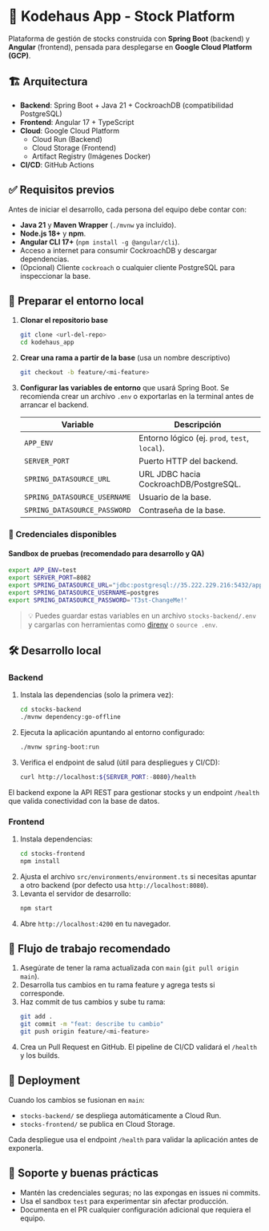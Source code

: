 # 🏢 Kodehaus App - Stock Platform

Plataforma de gestión de stocks construida con **Spring Boot** (backend) y **Angular** (frontend), pensada para desplegarse en **Google Cloud Platform (GCP)**.

## 🏗️ Arquitectura

- **Backend**: Spring Boot + Java 21 + CockroachDB (compatibilidad PostgreSQL)
- **Frontend**: Angular 17 + TypeScript
- **Cloud**: Google Cloud Platform
  - Cloud Run (Backend)
  - Cloud Storage (Frontend)
  - Artifact Registry (Imágenes Docker)
- **CI/CD**: GitHub Actions

## ✅ Requisitos previos

Antes de iniciar el desarrollo, cada persona del equipo debe contar con:

- **Java 21** y **Maven Wrapper** (`./mvnw` ya incluido).
- **Node.js 18+** y **npm**.
- **Angular CLI 17+** (`npm install -g @angular/cli`).
- Acceso a internet para consumir CockroachDB y descargar dependencias.
- (Opcional) Cliente `cockroach` o cualquier cliente PostgreSQL para inspeccionar la base.

## 🌱 Preparar el entorno local

1. **Clonar el repositorio base**
   ```bash
   git clone <url-del-repo>
   cd kodehaus_app
   ```
2. **Crear una rama a partir de la base** (usa un nombre descriptivo)
   ```bash
   git checkout -b feature/<mi-feature>
   ```
3. **Configurar las variables de entorno** que usará Spring Boot. Se recomienda crear un archivo `.env` o exportarlas en la terminal antes de arrancar el backend.

   | Variable | Descripción |
   |----------|-------------|
   | `APP_ENV` | Entorno lógico (ej. `prod`, `test`, `local`). |
   | `SERVER_PORT` | Puerto HTTP del backend. |
   | `SPRING_DATASOURCE_URL` | URL JDBC hacia CockroachDB/PostgreSQL. |
   | `SPRING_DATASOURCE_USERNAME` | Usuario de la base. |
   | `SPRING_DATASOURCE_PASSWORD` | Contraseña de la base. |

### 🔐 Credenciales disponibles
#### Sandbox de pruebas (recomendado para desarrollo y QA)
```bash
export APP_ENV=test
export SERVER_PORT=8082
export SPRING_DATASOURCE_URL="jdbc:postgresql://35.222.229.216:5432/appdb"
export SPRING_DATASOURCE_USERNAME=postgres
export SPRING_DATASOURCE_PASSWORD='T3st-ChangeMe!'
```

> 💡 Puedes guardar estas variables en un archivo `stocks-backend/.env` y cargarlas con herramientas como [direnv](https://direnv.net/) o `source .env`.

## 🛠️ Desarrollo local

### Backend

1. Instala las dependencias (solo la primera vez):
   ```bash
   cd stocks-backend
   ./mvnw dependency:go-offline
   ```
2. Ejecuta la aplicación apuntando al entorno configurado:
   ```bash
   ./mvnw spring-boot:run
   ```
3. Verifica el endpoint de salud (útil para despliegues y CI/CD):
   ```bash
   curl http://localhost:${SERVER_PORT:-8080}/health
   ```

El backend expone la API REST para gestionar stocks y un endpoint `/health` que valida conectividad con la base de datos.

### Frontend

1. Instala dependencias:
   ```bash
   cd stocks-frontend
   npm install
   ```
2. Ajusta el archivo `src/environments/environment.ts` si necesitas apuntar a otro backend (por defecto usa `http://localhost:8080`).
3. Levanta el servidor de desarrollo:
   ```bash
   npm start
   ```
4. Abre `http://localhost:4200` en tu navegador.

## 🔄 Flujo de trabajo recomendado

1. Asegúrate de tener la rama actualizada con `main` (`git pull origin main`).
2. Desarrolla tus cambios en tu rama feature y agrega tests si corresponde.
3. Haz commit de tus cambios y sube tu rama:
   ```bash
   git add .
   git commit -m "feat: describe tu cambio"
   git push origin feature/<mi-feature>
   ```
4. Crea un Pull Request en GitHub. El pipeline de CI/CD validará el `/health` y los builds.

## 🚀 Deployment

Cuando los cambios se fusionan en `main`:

- `stocks-backend/` se despliega automáticamente a Cloud Run.
- `stocks-frontend/` se publica en Cloud Storage.

Cada despliegue usa el endpoint `/health` para validar la aplicación antes de exponerla.

## 🤝 Soporte y buenas prácticas

- Mantén las credenciales seguras; no las expongas en issues ni commits.
- Usa el sandbox `test` para experimentar sin afectar producción.
- Documenta en el PR cualquier configuración adicional que requiera el equipo.
